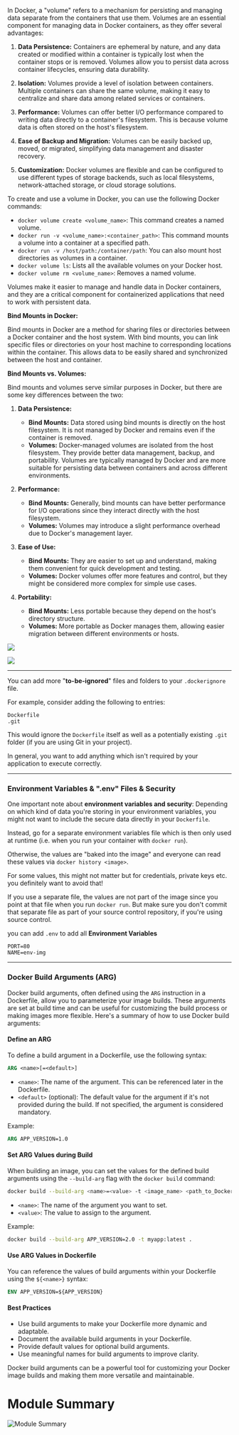 In Docker, a "volume" refers to a mechanism for persisting and managing data separate from the containers that use them. Volumes are an essential component for managing data in Docker containers, as they offer several advantages:

1. **Data Persistence:** Containers are ephemeral by nature, and any data created or modified within a container is typically lost when the container stops or is removed. Volumes allow you to persist data across container lifecycles, ensuring data durability.

2. **Isolation:** Volumes provide a level of isolation between containers. Multiple containers can share the same volume, making it easy to centralize and share data among related services or containers.

3. **Performance:** Volumes can offer better I/O performance compared to writing data directly to a container's filesystem. This is because volume data is often stored on the host's filesystem.

4. **Ease of Backup and Migration:** Volumes can be easily backed up, moved, or migrated, simplifying data management and disaster recovery.

5. **Customization:** Docker volumes are flexible and can be configured to use different types of storage backends, such as local filesystems, network-attached storage, or cloud storage solutions.

To create and use a volume in Docker, you can use the following Docker commands:

- `docker volume create <volume_name>`: This command creates a named volume.
- `docker run -v <volume_name>:<container_path>`: This command mounts a volume into a container at a specified path.
- `docker run -v /host/path:/container/path`: You can also mount host directories as volumes in a container.
- `docker volume ls`: Lists all the available volumes on your Docker host.
- `docker volume rm <volume_name>`: Removes a named volume.

Volumes make it easier to manage and handle data in Docker containers, and they are a critical component for containerized applications that need to work with persistent data.

**Bind Mounts in Docker:**

Bind mounts in Docker are a method for sharing files or directories between a Docker container and the host system. With bind mounts, you can link specific files or directories on your host machine to corresponding locations within the container. This allows data to be easily shared and synchronized between the host and container.

**Bind Mounts vs. Volumes:**

Bind mounts and volumes serve similar purposes in Docker, but there are some key differences between the two:

1. **Data Persistence:**
   - **Bind Mounts:** Data stored using bind mounts is directly on the host filesystem. It is not managed by Docker and remains even if the container is removed.
   - **Volumes:** Docker-managed volumes are isolated from the host filesystem. They provide better data management, backup, and portability. Volumes are typically managed by Docker and are more suitable for persisting data between containers and across different environments.

2. **Performance:**
   - **Bind Mounts:** Generally, bind mounts can have better performance for I/O operations since they interact directly with the host filesystem.
   - **Volumes:** Volumes may introduce a slight performance overhead due to Docker's management layer.

3. **Ease of Use:**
   - **Bind Mounts:** They are easier to set up and understand, making them convenient for quick development and testing.
   - **Volumes:** Docker volumes offer more features and control, but they might be considered more complex for simple use cases.

4. **Portability:**
   - **Bind Mounts:** Less portable because they depend on the host's directory structure.
   - **Volumes:** More portable as Docker manages them, allowing easier migration between different environments or hosts.

![](./imgs/1.png)

![](./imgs/2.png)

___

You can add more "**to-be-ignored**" files and folders to your `.dockerignore` file.

For example, consider adding the following to entries:

```
Dockerfile
.git
```

This would ignore the `Dockerfile` itself as well as a potentially existing `.git` folder (if you are using Git in your project).

In general, you want to add anything which isn't required by your application to execute correctly.

___

### Environment Variables & ".env" Files & Security

One important note about **environment variables and security**: Depending on which kind of data you're storing in your environment variables, you might not want to include the secure data directly in your `Dockerfile`.

Instead, go for a separate environment variables file which is then only used at runtime (i.e. when you run your container with `docker run`).

Otherwise, the values are "baked into the image" and everyone can read these values via `docker history <image>`.

For some values, this might not matter but for credentials, private keys etc. you definitely want to avoid that!

If you use a separate file, the values are not part of the image since you point at that file when you run `docker run`. But make sure you don't commit that separate file as part of your source control repository, if you're using source control.

you can add `.env` to add all **Environment Variables**

```Docker
PORT=80
NAME=env-img
```

___

### Docker Build Arguments (ARG)

Docker build arguments, often defined using the `ARG` instruction in a Dockerfile, allow you to parameterize your image builds. These arguments are set at build time and can be useful for customizing the build process or making images more flexible. Here's a summary of how to use Docker build arguments:

#### Define an ARG

To define a build argument in a Dockerfile, use the following syntax:

```Dockerfile
ARG <name>[=<default>]
```

- `<name>`: The name of the argument. This can be referenced later in the Dockerfile.
- `<default>` (optional): The default value for the argument if it's not provided during the build. If not specified, the argument is considered mandatory.

Example:

```Dockerfile
ARG APP_VERSION=1.0
```

#### Set ARG Values during Build

When building an image, you can set the values for the defined build arguments using the `--build-arg` flag with the `docker build` command:

```bash
docker build --build-arg <name>=<value> -t <image_name> <path_to_Dockerfile_directory>
```

- `<name>`: The name of the argument you want to set.
- `<value>`: The value to assign to the argument.

Example:

```bash
docker build --build-arg APP_VERSION=2.0 -t myapp:latest .
```

#### Use ARG Values in Dockerfile

You can reference the values of build arguments within your Dockerfile using the `${<name>}` syntax:

```Dockerfile
ENV APP_VERSION=${APP_VERSION}
```

#### Best Practices

- Use build arguments to make your Dockerfile more dynamic and adaptable.
- Document the available build arguments in your Dockerfile.
- Provide default values for optional build arguments.
- Use meaningful names for build arguments to improve clarity.

Docker build arguments can be a powerful tool for customizing your Docker image builds and making them more versatile and maintainable.

# Module Summary

![Module Summary](./imgs/ModuleSummary.png)
